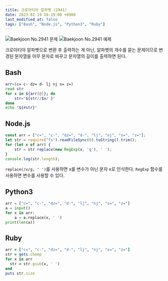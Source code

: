 ```yaml
---
title: 크로아티아 알파벳 (2941)
date: 2023-02-19 16:19:00 +0900
last_modified_at: false
tags: ["Bash", "Node.js", "Python3", "Ruby"]
---
```


![Baekjoon No.2941 문제](https://cdn.jsdelivr.net/gh/kimzuni/cdn/blog/baekjoon-2941-1.png)
![Baekjoon No.2941 예제](https://cdn.jsdelivr.net/gh/kimzuni/cdn/blog/baekjoon-2941-1.png)

크로아티아 알파벳으로 변환 후 출력하는 게 아닌, 알파벳의 개수를 묻는 문제이므로 변경된 문자열을 아무 문자로 바꾸고 문자열의 길이를 출력하면 된다.

## Bash

```bash
arr=(c= c- dz= d- lj nj s= z=)
read str
for x in ${arr[@]}; do
	str="${str//$x/ }"
done
echo "${#str}"
```

## Node.js

```javascript
const arr = ["c=", "c-", "dz=", "d-", "lj", "nj", "s=", "z="];
let str = require("fs").readFileSync(0).toString().trim();
for (let x of arr) {
	str = str.replace(new RegExp(x, 'g'), ' ');
}
console.log(str.length);
```

`replace(/x/g, ' ')`를 사용하면 x를 변수가 아닌 문자 x로 인식한다.
`RegExp` 함수를 사용하면 변수를 사용할 수 있다.

## Python3

```python
arr = ["c=", "c-", "dz=", "d-", "lj", "nj", "s=", "z="]
a = input()
for x in arr:
    a = a.replace(x, ' ')
print(len(a))
```

## Ruby

```ruby
arr = ["c=", "c-", "dz=", "d-", "lj", "nj", "s=", "z="]
str = gets.chomp
for x in arr
  str = str.gsub(x, ' ')
end
puts str.size
```
